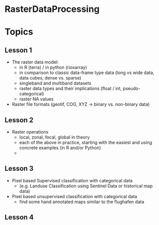 # RasterDataProcessing


# Topics


## Lesson 1

- The raster data model:
  - in R (terra) / in python (rioxarray)
  - in comparison to classic data-frame type data (long vs wide data, data cubes, dense vs. sparse)
  - singleband and multiband datasets
  - raster data types and their implications (float / int, pseudo-categorical)
  - raster NA values
- Raster file formats (geotif, COG, XYZ → binary vs. non-binary data)

## Lesson 2

- Raster operations
  - local, zonal, focal, global in theory
  - each of the above in practice, starting with the easiest and using concrete examples  (in R and/or Python)
  - 
 
## Lesson 3

- Pixel based Supervised classification with categorical data
  - (e.g. Landuse Classification using Sentinel Data or historical map data)
- Pixel based unsupervised classification with categorical data
  - find some hand annotated maps similar to the flughafen data


## Lesson 4
